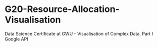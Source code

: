 # G20-Resource-Allocation-Visualisation
Data Science Certificate at GWU - Visualisation of Complex Data, Part I Google API

